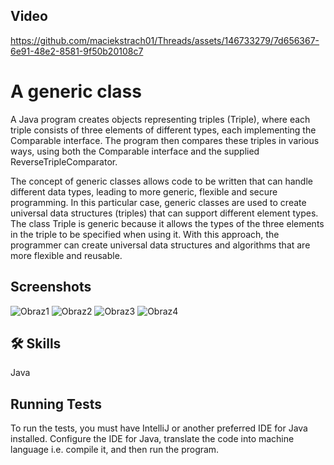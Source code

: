 
## Video

https://github.com/maciekstrach01/Threads/assets/146733279/7d656367-6e91-48e2-8581-9f50b20108c7
# A generic class

A Java program creates objects representing triples (Triple), where each triple consists of three elements of different types, each implementing the Comparable interface. The program then compares these triples in various ways, using both the Comparable interface and the supplied ReverseTripleComparator.


The concept of generic classes allows code to be written that can handle different data types, leading to more generic, flexible and secure programming.
    In this particular case, generic classes are used to create universal data structures (triples) that can support different element types.
    The class Triple is generic because it allows the types of the three elements in the triple to be specified when using it.
    With this approach, the programmer can create universal data structures and algorithms that are more flexible and reusable.
## Screenshots

![Obraz1](https://github.com/maciekstrach01/Threads/assets/146733279/19be3045-c337-4bf8-ad24-1e4521df1486)
![Obraz2](https://github.com/maciekstrach01/Threads/assets/146733279/851127ca-50e0-41d2-807f-e7b7e235e254)
![Obraz3](https://github.com/maciekstrach01/Threads/assets/146733279/9b1baca5-2ba2-49aa-b360-f25d8144549b)
![Obraz4](https://github.com/maciekstrach01/Threads/assets/146733279/becbefdf-e8ea-4a24-922d-3676d22d11c8)












## 🛠 Skills
Java


## Running Tests

To run the tests, you must have IntelliJ or another preferred IDE for Java installed. Configure the IDE for Java, translate the code into machine language i.e. compile it, and then run the program.